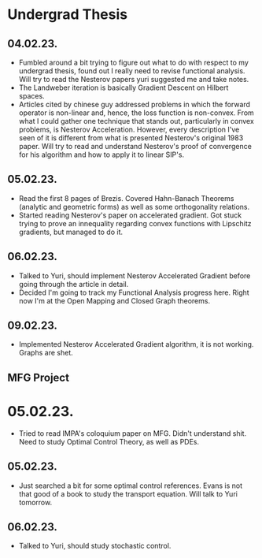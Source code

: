 # Undergrad Thesis

## 04.02.23.

* Fumbled around a bit trying to figure out what to do with respect
  to my undergrad thesis, found out I really need to revise functional
  analysis. Will try to read the Nesterov papers yuri suggested me and
  take notes.
* The Landweber iteration is basically Gradient Descent on Hilbert
  spaces.
* Articles cited by chinese guy addressed problems in which the
  forward operator is non-linear and, hence, the loss function is
  non-convex. From what I could gather one technique that stands out,
  particularly in convex problems, is Nesterov Acceleration. However,
  every description I've seen of it is different from what is presented
  Nesterov's original 1983 paper. Will try to read and understand
  Nesterov's proof of convergence for his algorithm and how to apply it
  to linear SIP's.

## 05.02.23.

* Read the first 8 pages of Brezis. Covered Hahn-Banach Theorems
  (analytic and geometric forms) as well as some orthogonality relations.
* Started reading Nesterov's paper on accelerated gradient. Got stuck
  trying to prove an innequality regarding convex functions with
  Lipschitz gradients, but managed to do it.

## 06.02.23.

* Talked to Yuri, should implement Nesterov Accelerated Gradient before
  going through the article in detail.
* Decided I'm going to track my Functional Analysis progress here. Right
  now I'm at the Open Mapping and Closed Graph theorems.


## 09.02.23.

* Implemented Nesterov Accelerated Gradient algorithm, it is not working.
  Graphs are shet.



## MFG Project

# 05.02.23.

* Tried to read IMPA's coloquium paper on MFG. Didn't understand shit.
  Need to study Optimal Control Theory, as well as PDEs.

## 05.02.23.

* Just searched a bit for some optimal control references. Evans is not
  that good of a book to study the transport equation. Will talk to Yuri
  tomorrow.

## 06.02.23.

* Talked to Yuri, should study stochastic control.

